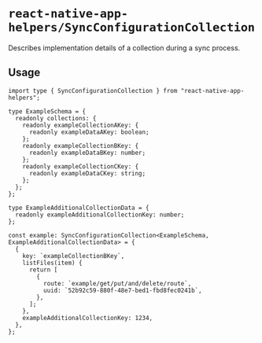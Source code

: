 # `react-native-app-helpers/SyncConfigurationCollection`

Describes implementation details of a collection during a sync process.

## Usage

```tsx
import type { SyncConfigurationCollection } from "react-native-app-helpers";

type ExampleSchema = {
  readonly collections: {
    readonly exampleCollectionAKey: {
      readonly exampleDataAKey: boolean;
    };
    readonly exampleCollectionBKey: {
      readonly exampleDataBKey: number;
    };
    readonly exampleCollectionCKey: {
      readonly exampleDataCKey: string;
    };
  };
};

type ExampleAdditionalCollectionData = {
  readonly exampleAdditionalCollectionKey: number;
};

const example: SyncConfigurationCollection<ExampleSchema, ExampleAdditionalCollectionData> = {
  {
    key: `exampleCollectionBKey`,
    listFiles(item) {
      return [
        {
          route: `example/get/put/and/delete/route`,
          uuid: `52b92c59-880f-48e7-bed1-fbd8fec0241b`,
        },
      ];
    },
    exampleAdditionalCollectionKey: 1234,
  },
};
```
